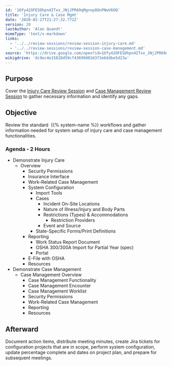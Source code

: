 ```yaml
---
id: '1Ofy42OFESDhpn4ITxx_JNjJPR69qMgnnp8QnPNwV6OQ'
title: 'Injury Care & Case Mgmt'
date: '2020-02-27T21:27:32.772Z'
version: 20
lastAuthor: 'Alan Quandt'
mimeType: 'text/x-markdown'
links:
  - '../../review-sessions/review-session-injury-care.md'
  - '../../review-sessions/review-session-case-management.md'
source: 'https://drive.google.com/open?id=1Ofy42OFESDhpn4ITxx_JNjJPR69qMgnnp8QnPNwV6OQ'
wikigdrive: 'dc9ec4e15828d59cf43699483d3f3e6ddbe5d23a'
---
```

## Purpose

Cover the [Injury Care Review Session](../../review-sessions/review-session-injury-care.md) and [Case Management Review Session](../../review-sessions/review-session-case-management.md) to gather necessary information and identify any gaps.

## Objective

Review the standard  {{% system-name %}} workflows and gather information needed for system setup of injury care and case management functionalities.

### Agenda - 2 Hours

* Demonstrate Injury Care
  * Overview
      * Security Permissions
      * Insurance Interface
      * Work-Related Case Management
      * System Configuration
         * Import Tools
         * Cases
            * Incident On-Site Locations
            * Nature of Illness/Injury and Body Parts
            * Restrictions (Types) & Accommodations
                * Restriction Providers
            * Event and Source
         * State-Specific Forms/Print Definitions
      * Reporting
         * Work Status Report Document
         * OSHA 300/300A Import for Partial Year (spec)
         * Portal
      * E-File with OSHA
      * Resources
* Demonstrate Case Management
  * Case Management Overview
      * Case Management Functionality
      * Case Management Encounter
      * Case Management Worklist
      * Security Permissions
      * Work-Related Case Management
      * Reporting
      * Resources

## Afterward

Document action items, distribute meeting minutes, create Jira tickets for configuration projects that are in scope, perform system configuration, update percentage complete and dates on project plan, and prepare for subsequent meetings.
